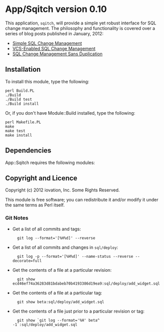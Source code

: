 App/Sqitch version 0.10
=======================

This application, `sqitch`, will provide a simple yet robust interface for SQL
change management. The philosophy and functionality is covered over a series
of blog posts published in January, 2012:

* [Simple SQL Change Management](http://justatheory.com/computers/databases/simple-sql-change-management.html)
* [VCS-Enabled SQL Change Management](http://justatheory.com/computers/databases/vcs-sql-change-management.html)
* [SQL Change Management Sans Duplication](http://justatheory.com/computers/databases/sql-change-management-sans-redundancy.html)

Installation
------------

To install this module, type the following:

    perl Build.PL
    ./Build
    ./Build test
    ./Build install

Or, if you don't have Module::Build installed, type the following:

    perl Makefile.PL
    make
    make test
    make install

Dependencies
------------

App::Sqitch requires the following modules:



Copyright and Licence
---------------------

Copyright (c) 2012 iovation, Inc. Some Rights Reserved.

This module is free software; you can redistribute it and/or modify it under
the same terms as Perl itself.

### Git Notes ###

* Get a list of all commits and tags:

        git log --format='[%H%d]' --reverse

* Get a list of all commits and changes in `sql/deploy`:

        git log -p --format='[%H%d]' --name-status --reverse --decorate=full

* Get the contents of a file at a particular revision:

        git show ecd46ef74a36283d81bdabeb70b4193386d19ea9:sql/deploy/add_widget.sql

* Get the contents of a file at a particular tag:

        git show beta:sql/deploy/add_widget.sql

* Get the contents of a file just prior to a particular revision or tag:

        git show `git log --format='%H' beta^ -1`:sql/deploy/add_widget.sql



